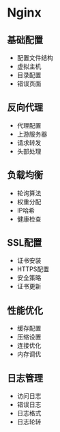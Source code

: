 # Nginx

## 基础配置
- 配置文件结构
- 虚拟主机
- 目录配置
- 错误页面

## 反向代理
- 代理配置
- 上游服务器
- 请求转发
- 头部处理

## 负载均衡
- 轮询算法
- 权重分配
- IP哈希
- 健康检查

## SSL配置
- 证书安装
- HTTPS配置
- 安全策略
- 证书更新

## 性能优化
- 缓存配置
- 压缩设置
- 连接优化
- 内存调优

## 日志管理
- 访问日志
- 错误日志
- 日志格式
- 日志轮转 